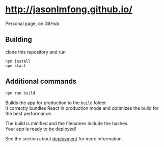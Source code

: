 # http://jasonlmfong.github.io/
Personal page, on GitHub.

## Building

clone this repository and run

```
npm install
npm start
```

## Additional commands

`npm run build`

Builds the app for production to the `build` folder.\
It correctly bundles React in production mode and optimizes the build for the best performance.

The build is minified and the filenames include the hashes.\
Your app is ready to be deployed!

See the section about [deployment](https://facebook.github.io/create-react-app/docs/deployment) for more information.

